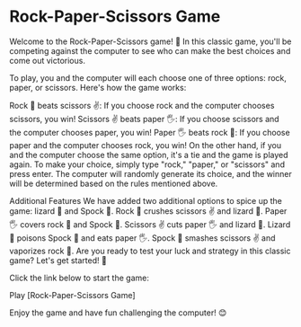 # Rock-Paper-Scissors Game
Welcome to the Rock-Paper-Scissors game! 🎉 In this classic game, you'll be competing against the computer to see who can make the best choices and come out victorious.

To play, you and the computer will each choose one of three options: rock, paper, or scissors. Here's how the game works:

Rock 👊 beats scissors ✌️: If you choose rock and the computer chooses scissors, you win!
Scissors ✌️ beats paper 🖐️: If you choose scissors and the computer chooses paper, you win!
Paper 🖐️ beats rock 👊: If you choose paper and the computer chooses rock, you win!
On the other hand, if you and the computer choose the same option, it's a tie and the game is played again.
To make your choice, simply type "rock," "paper," or "scissors" and press enter. The computer will randomly generate its choice, and the winner will be determined based on the rules mentioned above.

Additional Features
We have added two additional options to spice up the game: lizard 🦎 and Spock 🖖.
Rock 👊 crushes scissors ✌️ and lizard 🦎.
Paper 🖐️ covers rock 👊 and Spock 🖖.
Scissors ✌️ cuts paper 🖐️ and lizard 🦎.
Lizard 🦎 poisons Spock 🖖 and eats paper 🖐️.
Spock 🖖 smashes scissors ✌️ and vaporizes rock 👊.
Are you ready to test your luck and strategy in this classic game? Let's get started! 🚀

Click the link below to start the game:

Play [Rock-Paper-Scissors Game] 

Enjoy the game and have fun challenging the computer! 😊
